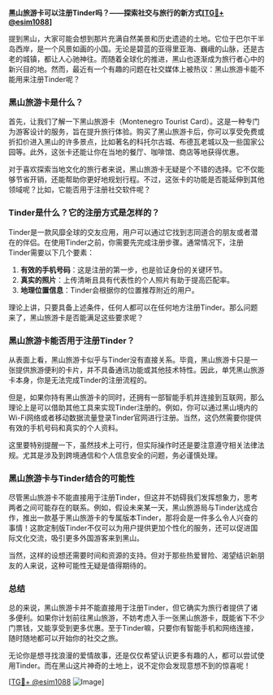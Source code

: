 **黑山旅游卡可以注册Tinder吗？——探索社交与旅行的新方式[[TG💪+ @esim1088](https://t.me/s/esim1088)]**

提到黑山，大家可能会想到那片充满自然美景和历史遗迹的土地。它位于巴尔干半岛西岸，是一个风景如画的小国。无论是碧蓝的亚得里亚海、巍峨的山脉，还是古老的城镇，都让人心驰神往。而随着全球化的推进，黑山也逐渐成为旅行者心中的新兴目的地。然而，最近有一个有趣的问题在社交媒体上被热议：黑山旅游卡能不能用来注册Tinder呢？

### 黑山旅游卡是什么？

首先，让我们了解一下黑山旅游卡（Montenegro Tourist Card）。这是一种专门为游客设计的服务，旨在提升旅行体验。购买了黑山旅游卡后，你可以享受免费或折扣价进入黑山的许多景点，比如著名的科托尔古城、布德瓦老城以及一些国家公园等。此外，这张卡还能让你在当地的餐厅、咖啡馆、商店等地获得优惠。

对于喜欢探索当地文化的旅行者来说，黑山旅游卡无疑是个不错的选择。它不仅能够节省开销，还能帮助你更好地规划行程。不过，这张卡的功能是否能延伸到其他领域呢？比如，它能否用于注册社交软件呢？

### Tinder是什么？它的注册方式是怎样的？

Tinder是一款风靡全球的交友应用，用户可以通过它找到志同道合的朋友或者潜在的伴侣。在使用Tinder之前，你需要先完成注册步骤。通常情况下，注册Tinder需要以下几个要素：

1. **有效的手机号码**：这是注册的第一步，也是验证身份的关键环节。
2. **真实的照片**：上传清晰且具有代表性的个人照片有助于提高匹配率。
3. **地理位置信息**：Tinder会根据你的位置推荐附近的用户。

理论上讲，只要具备上述条件，任何人都可以在任何地方注册Tinder。那么问题来了，黑山旅游卡是否能满足这些要求呢？

### 黑山旅游卡能否用于注册Tinder？

从表面上看，黑山旅游卡似乎与Tinder没有直接关系。毕竟，黑山旅游卡只是一张提供旅游便利的卡片，并不具备通讯功能或其他技术特性。因此，单凭黑山旅游卡本身，你是无法完成Tinder的注册流程的。

但是，如果你持有黑山旅游卡的同时，还拥有一部智能手机并连接到互联网，那么理论上是可以借助其他工具来实现Tinder注册的。例如，你可以通过黑山境内的Wi-Fi网络或者移动数据流量登录Tinder官网进行注册。当然，这仍然需要你提供有效的手机号码和真实的个人资料。

这里要特别提醒一下，虽然技术上可行，但实际操作时还是要注意遵守相关法律法规。尤其是涉及到跨境通信和个人信息安全的问题，务必谨慎处理。

### 黑山旅游卡与Tinder结合的可能性

尽管黑山旅游卡不能直接用于注册Tinder，但这并不妨碍我们发挥想象力，思考两者之间可能存在的联系。例如，假设未来某一天，黑山旅游局与Tinder达成合作，推出一款基于黑山旅游卡的专属版本Tinder，那将会是一件多么令人兴奋的事情！这款定制版Tinder不仅可以为用户提供更加个性化的服务，还可以促进国际文化交流，吸引更多外国游客来到黑山。

当然，这样的设想还需要时间和资源的支持。但对于那些热爱冒险、渴望结识新朋友的人来说，这种可能性无疑是值得期待的。

### 总结

总的来说，黑山旅游卡并不能直接用于注册Tinder，但它确实为旅行者提供了诸多便利。如果你计划前往黑山旅游，不妨考虑入手一张黑山旅游卡，既能省下不少门票钱，又能享受到更多优惠。至于Tinder嘛，只要你有智能手机和网络连接，随时随地都可以开始你的社交之旅。

无论你是想寻找浪漫的爱情故事，还是仅仅希望认识更多有趣的人，都可以尝试使用Tinder。而在黑山这片神奇的土地上，说不定你会发现意想不到的惊喜呢！

[[TG💪+ @esim1088](https://t.me/s/esim1088) ![Image](https://i.postimg.cc/4NQfJmqS/Snipaste-2025-05-13-00-14-12.png)]